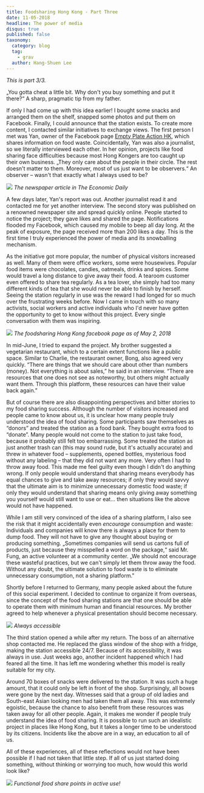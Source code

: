 ```yaml
---
title: Foodsharing Hong Kong - Part Three
date: 11-05-2018
headline: The power of media
disqus: true
published: false
taxonomy:
  category: blog
  tag:
    - grav
  author: Hang-Shuen Lee
---
```

*This is part 3/3.*

„You gotta cheat a little bit. Why don't you buy something and put it there?“ A sharp, pragmatic tip from my father.

If only I had come up with this idea earlier! I bought some snacks and arranged them on the shelf, snapped some photos and put them on Facebook. Finally, I could announce that the station exists. To create more content, I contacted similar initiatives to exchange views. The first person I met was Yan, owner of the Facebook page [Empty Plate Action HK](https://www.facebook.com/EmptyPlateActionHK/), which shares information on food waste. Coincidentally, Yan was also a journalist, so we literally interviewed each other. In her opinion, projects like food sharing face difficulties because most Hong Kongers are too caught up their own business. „They only care about the people in their circle. The rest doesn't matter to them. Moreover, most of us just want to be observers.“ An observer – wasn't that exactly what I always used to be?

![](fshk_newspaper.jpg) *The newspaper article in The Economic Daily*

A few days later, Yan's report was out. Another journalist read it and contacted me for yet another interview. The second story was published on a renowned newspaper site and spread quickly online. People started to notice the project; they gave likes and shared the page. Notifications flooded my Facebook, which caused my mobile to beep all day long. At the peak of exposure, the page received more than 200 likes a day. This is the first time I truly experienced the power of media and its snowballing mechanism.

As the initiative got more popular, the number of physical visitors increased as well. Many of them were office workers, some were housewives. Popular food items were chocolates, candies, oatmeals, drinks and spices. Some would travel a long distance to give away their food. A tearoom customer even offered to share tea regularly. As a tea lover, she simply had too many different kinds of tea that she would never be able to finish by herself. Seeing the station regularly in use was the reward I had longed for so much over the frustrating weeks before. Now I came in touch with so many activists, social workers and active individuals who I'd never have gotten the opportunity to get to know without this project. Every single conversation with them was inspiring.

![](fshk_facebook.jpg) *The foodsharing Hong Kong facebook page as of May 2, 2018*

In mid-June, I tried to expand the project. My brother suggested a vegetarian restaurant, which to a certain extent functions like a public space. Similar to Charlie, the restaurant owner, Bong, also agreed very quickly. “There are things that we should care about other than numbers (money). Not everything is about sales,” he said in an interview. “There are resources that one does not see as noteworthy, but others might actually want them. Through this platform, these resources can have their value back again.”

But of course there are also disappointing perspectives and bitter stories to my food sharing success. Although the number of visitors increased and people came to know about us, it is unclear how many people truly understood the idea of food sharing. Some participants saw themselves as “donors” and treated the station as a food bank. They bought extra food to “donate”. Many people would not come to the station to just take food, because it probably still felt too embarrassing. Some treated the station as just another trash can (this may sound rude, but it's actually accurate) and threw in whatever food – supplements, opened bottles, mysterious food without any labeling – that they did not want any more. Very often I had to throw away food. This made me feel guilty even though I didn't do anything wrong. If only people would understand that sharing means everybody has equal chances to give and take away resources; if only they would savvy that the ultimate aim is to minimize unnecessary domestic food waste; if only they would understand that sharing means only giving away something you yourself would still want to use or eat… then situations like the above would not have happened.

While I am still very convinced of the idea of a sharing platform, I also see the risk that it might accidentally even *encourage* consumption and waste: Individuals and companies will know there is always a place for them to dump food. They will not have to give any thought about buying or producing something. „Sometimes companies will send us cartons full of products, just because they misspelled a word on the package,“ said Mr. Fung, an active volunteer at a community center. „We should not encourage these wasteful practices, but we can't simply let them throw away the food. Without any doubt, the ultimate solution to food waste is to eliminate unnecessary consumption, not a sharing platform."

Shortly before I returned to Germany, many people asked about the future of this social experiment. I decided to continue to organize it from overseas, since the concept of the food sharing stations are that one should be able to operate them with minimum human and financial resources. My brother agreed to help whenever a physical presentation should become necessary.

![](fspblack.jpg) *Always accessible*

The third station opened a while after my return. The boss of an alternative shop contacted me. He replaced the glass window of the shop with a fridge, making the station accessible 24/7. Because of its accessibility, it was always in use. Just weeks ago, another incident happened which I had feared all the time. It has left me wondering whether this model is really suitable for my city.

Around 70 boxes of snacks were delivered to the station. It was such a huge amount, that it could only be left in front of the shop. Surprisingly, all boxes were gone by the next day. Witnesses said that a group of old ladies and South-east Asian looking men had taken them all away. This was extremely egoistic, because the chance to also benefit from these resources was taken away for all other people. Again, it makes me wonder if people truly understand the idea of food sharing. It is possible to run such an idealistic project in places like Hong Kong, but it takes a longer time to be understood by its citizens. Incidents like the above are in a way, an education to all of us.

All of these experiences, all of these reflections would not have been possible if I had not taken that little step. If all of us just started doing something, without thinking or worrying too much, how would this world look like?

![](fsp_collage.jpg) *Functional food share points in active use!*